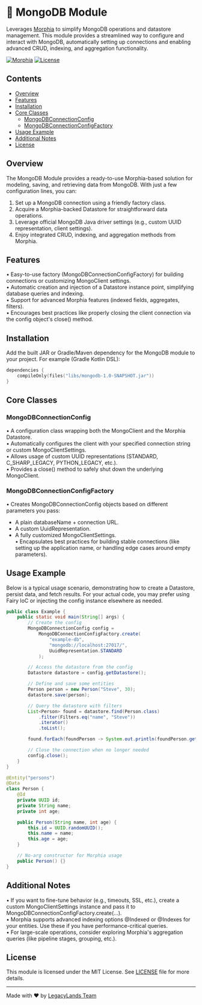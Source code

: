 # 🚀 MongoDB Module

Leverages [Morphia](https://morphia.dev/landing/index.html) to simplify MongoDB operations and datastore management.
This module provides a streamlined way to configure and interact with MongoDB, automatically setting up connections and
enabling advanced CRUD, indexing, and aggregation functionality.

[![Morphia](https://img.shields.io/badge/Morphia-2.4-blue.svg)](https://morphia.dev/landing/index.html)
[![License](https://img.shields.io/badge/license-MIT-green.svg)](LICENSE)

## Contents

- [Overview](#overview)
- [Features](#features)
- [Installation](#installation)
- [Core Classes](#core-classes)
    - [MongoDBConnectionConfig](#mongodbconnectionconfig)
    - [MongoDBConnectionConfigFactory](#mongodbconnectionconfigfactory)
- [Usage Example](#usage-example)
- [Additional Notes](#additional-notes)
- [License](#license)

## Overview

The MongoDB Module provides a ready-to-use Morphia-based solution for modeling, saving, and retrieving data from
MongoDB. With just a few configuration lines, you can:

1. Set up a MongoDB connection using a friendly factory class.
2. Acquire a Morphia-backed Datastore for straightforward data operations.
3. Leverage official MongoDB Java driver settings (e.g., custom UUID representation, client settings).
4. Enjoy integrated CRUD, indexing, and aggregation methods from Morphia.

## Features

• Easy-to-use factory (MongoDBConnectionConfigFactory) for building connections or customizing MongoClient settings.  
• Automatic creation and injection of a Datastore instance point, simplifying database queries and indexing.  
• Support for advanced Morphia features (indexed fields, aggregates, filters).  
• Encourages best practices like properly closing the client connection via the config object's close() method.

## Installation

Add the built JAR or Gradle/Maven dependency for the MongoDB module to your project. For example (Gradle Kotlin DSL):

```kotlin
dependencies {
    compileOnly(files("libs/mongodb-1.0-SNAPSHOT.jar"))
}
```

## Core Classes

### MongoDBConnectionConfig

• A configuration class wrapping both the MongoClient and the Morphia Datastore.  
• Automatically configures the client with your specified connection string or custom MongoClientSettings.  
• Allows usage of custom UUID representations (STANDARD, C_SHARP_LEGACY, PYTHON_LEGACY, etc.).  
• Provides a close() method to safely shut down the underlying MongoClient.

### MongoDBConnectionConfigFactory

• Creates MongoDBConnectionConfig objects based on different parameters you pass:

- A plain databaseName + connection URL.
- A custom UuidRepresentation.
- A fully customized MongoClientSettings.  
  • Encapsulates best practices for building stable connections (like setting up the application name, or handling edge
  cases around empty parameters).

## Usage Example

Below is a typical usage scenario, demonstrating how to create a Datastore, persist data, and fetch results. For your
actual code, you may prefer using Fairy IoC or injecting the config instance elsewhere as needed.

```java
public class Example {
    public static void main(String[] args) {
        // Create the config
        MongoDBConnectionConfig config = 
            MongoDBConnectionConfigFactory.create(
                "example-db", 
                "mongodb://localhost:27017/", 
                UuidRepresentation.STANDARD
            );

        // Access the datastore from the config
        Datastore datastore = config.getDatastore();

        // Define and save some entities
        Person person = new Person("Steve", 30);
        datastore.save(person);

        // Query the datastore with filters
        List<Person> found = datastore.find(Person.class)
            .filter(Filters.eq("name", "Steve"))
            .iterator()
            .toList();

        found.forEach(foundPerson -> System.out.println(foundPerson.getName()));

        // Close the connection when no longer needed
        config.close();
    }
}

@Entity("persons")
@Data
class Person {
    @Id
    private UUID id;
    private String name;
    private int age;

    public Person(String name, int age) {
        this.id = UUID.randomUUID();
        this.name = name;
        this.age = age;
    }

    // No-arg constructor for Morphia usage
    public Person() {}
}
```

## Additional Notes

• If you want to fine-tune behavior (e.g., timeouts, SSL, etc.), create a custom MongoClientSettings instance and pass
it to MongoDBConnectionConfigFactory.create(...).  
• Morphia supports advanced indexing options @Indexed or @Indexes for your entities. Use these if you have
performance-critical queries.  
• For large-scale operations, consider exploring Morphia's aggregation queries (like pipeline stages, grouping, etc.).

## License

This module is licensed under the MIT License. See [LICENSE](../LICENSE) file for more details.

---


Made with ❤️ by [LegacyLands Team](https://github.com/LegacyLands)

